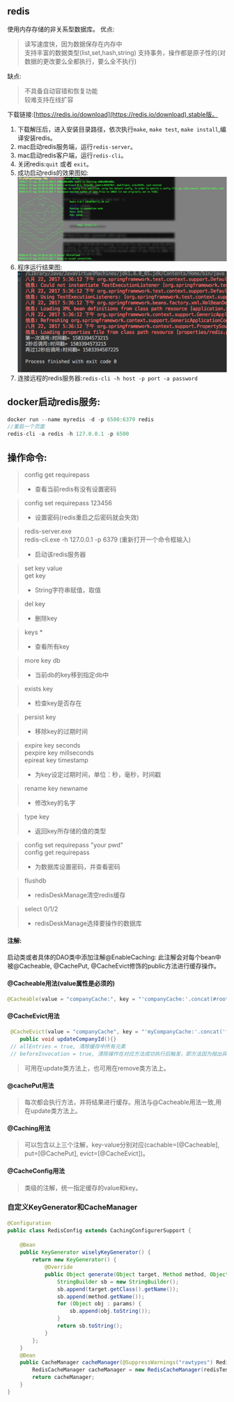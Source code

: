 ## redis   
使用内存存储的非关系型数据库。
优点:
> 读写速度快，因为数据保存在内存中   
> 支持丰富的数据类型(list,set,hash,string)
> 支持事务，操作都是原子性的(对数据的更改要么全都执行，要么全不执行)

缺点:
> 不具备自动容错和恢复功能    
> 较难支持在线扩容    

下载链接:[https://redis.io/download](https://redis.io/download),stable版。  

1. 下载解压后，进入安装目录路径，依次执行`make`, `make test`, `make install`,编译安装redis。  
2. mac启动redis服务端，运行`redis-server`。 
3. mac启动redis客户端，运行`redis-cli`。
4. 关闭redis:`quit` 或者 `exit`。  
5. 成功启动redis的效果图如: ![alt-text](/images/redis1.png)  
6. 程序运行结果图: ![alt-text](/images/redis2.png) 
7. 连接远程的redis服务器:`redis-cli -h host -p port -a password`

## docker启动redis服务:
```java
docker run --name myredis -d -p 6500:6379 redis
//重启一个页面
redis-cli -a redis -h 127.0.0.1 -p 6500   
```
  
## 操作命令:     
> config get requirepass   
>- 查看当前redis有没有设置密码     

> config set requirepass 123456
>- 设置密码(redis重启之后密码就会失效)

> redis-server.exe  
> redis-cli.exe -h 127.0.0.1 -p 6379 (重新打开一个命令框输入)
>- 启动该redis服务器  

> set key value   
> get key   
>- String字符串赋值，取值 

> del key
>- 删除key  

> keys *  
>- 查看所有key

> more key db  
>- 当前db的key移到指定db中 

> exists key  
>- 检查key是否存在  

> persist key  
>- 移除key的过期时间 

> expire key seconds   
> pexpire key millseconds   
> epireat key timestamp   
>- 为key设定过期时间，单位：秒，毫秒，时间戳 

> rename key newname   
>- 修改key的名字 

> type key  
>- 返回key所存储的值的类型  

> config set requirepass "your pwd"  
> config get requirepass  
>- 为数据库设置密码，并查看密码

> flushdb  
>- redisDeskManage清空redis缓存

> select 0/1/2    
>- redisDeskManage选择要操作的数据库

#### 注解:   
启动类或者具体的DAO类中添加注解@EnableCaching:
此注解会对每个bean中被@Cacheable, @CachePut, @CacheEvict修饰的public方法进行缓存操作。   

#### @Cacheable用法(value属性是必须的)
```java
@Cacheable(value = "companyCache:", key = "'companyCache:'.concat(#root.methodName)")
```

#### @CacheEvict用法
```java
 @CacheEvict(value = "companyCache", key = "'myCompanyCache:'.concat('findByCompanyId')")
    public void updateCompanyId(){}
 // allEntries = true, 清除缓存中所有元素
 // beforeInvocation = true, 清除操作在对应方法成功执行后触发，即方法因为抛出异常未能成功返回不会触发该操作   
```
> 可用在update类方法上，也可用在remove类方法上。

#### @cachePut用法
> 每次都会执行方法，并将结果进行缓存。用法与@Cacheable用法一致,用在update类方法上。

#### @Caching用法
> 可以包含以上三个注解，key-value分别对应(cachable=[@Cacheable], put=[@CachePut], evict=[@CacheEvict])。

#### @CacheConfig用法
> 类级的注解，统一指定缓存的value和key。

### 自定义KeyGenerator和CacheManager  
```java
@Configuration
public class RedisConfig extends CachingConfigurerSupport {

    @Bean
    public KeyGenerator wiselyKeyGenerator() {
        return new KeyGenerator() {
            @Override
            public Object generate(Object target, Method method, Object... params) {
                StringBuilder sb = new StringBuilder();
                sb.append(target.getClass().getName());
                sb.append(method.getName());
                for (Object obj : params) {
                    sb.append(obj.toString());
                }
                return sb.toString();
            }
        };
    }
    @Bean
    public CacheManager cacheManager(@SuppressWarnings("rawtypes") RedisTemplate redisTemplate) {
        RedisCacheManager cacheManager = new RedisCacheManager(redisTemplate);
        return cacheManager;
    }
}
```
